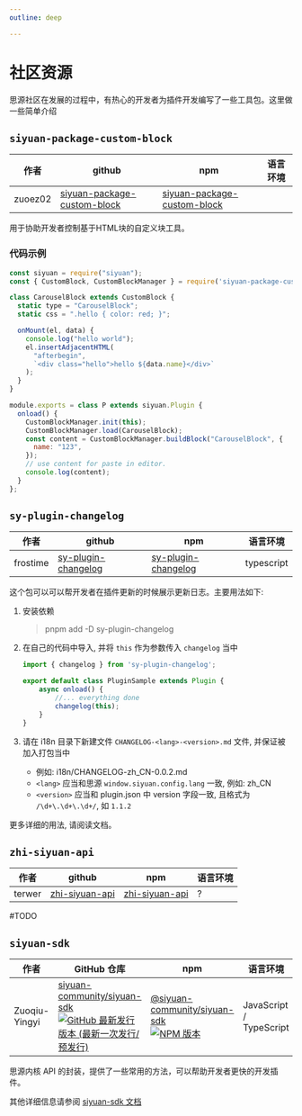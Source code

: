```yaml
---
outline: deep

---
```


# 社区资源

思源社区在发展的过程中，有热心的开发者为插件开发编写了一些工具包。这里做一些简单介绍

## `siyuan-package-custom-block`

| 作者    | github                                                                                | npm                                                                                      | 语言环境 |
| ------- | ------------------------------------------------------------------------------------- | ---------------------------------------------------------------------------------------- | -------- |
| zuoez02 | [siyuan-package-custom-block](https://github.com/zuoez02/siyuan-package-custom-block) | [siyuan-package-custom-block](https://www.npmjs.com/package/siyuan-package-custom-block) |          |

用于协助开发者控制基于HTML块的自定义块工具。

### 代码示例
```javascript
const siyuan = require("siyuan");
const { CustomBlock, CustomBlockManager } = require('siyuan-package-custom-block');

class CarouselBlock extends CustomBlock {
  static type = "CarouselBlock";
  static css = ".hello { color: red; }";

  onMount(el, data) {
    console.log("hello world");
    el.insertAdjacentHTML(
      "afterbegin",
      `<div class="hello">hello ${data.name}</div>`
    );
  }
}

module.exports = class P extends siyuan.Plugin {
  onload() {
    CustomBlockManager.init(this);
    CustomBlockManager.load(CarouselBlock);
    const content = CustomBlockManager.buildBlock("CarouselBlock", {
      name: "123",
    });
    // use content for paste in editor.
    console.log(content);
  }
};
```

## `sy-plugin-changelog`

| 作者     | github                                                                 | npm                                                                      | 语言环境   |
| -------- | ---------------------------------------------------------------------- | ------------------------------------------------------------------------ | ---------- |
| frostime | [sy-plugin-changelog](https://github.com/frostime/sy-plugin-changelog) | [sy-plugin-changelog](https://www.npmjs.com/package/sy-plugin-changelog) | typescript |


这个包可以可以帮开发者在插件更新的时候展示更新日志。主要用法如下:

1. 安装依赖

    > pnpm add -D sy-plugin-changelog
2. 在自己的代码中导入, 并将 `this` 作为参数传入 `changelog` 当中

    ```ts
    import { changelog } from 'sy-plugin-changelog';

    export default class PluginSample extends Plugin {
        async onload() {
            //... everything done
            changelog(this);
        }
    }
    ```

3. 请在 i18n 目录下新建文件 `CHANGELOG-<lang>-<version>.md` 文件, 并保证被加入打包当中

    - 例如: i18n/CHANGELOG-zh_CN-0.0.2.md
    - `<lang>` 应当和思源 `window.siyuan.config.lang` 一致, 例如: zh_CN
    - `<version>` 应当和 plugin.json 中 version 字段一致, 且格式为 `/\d+\.\d+\.\d+/`, 如 `1.1.2`

更多详细的用法, 请阅读文档。

## `zhi-siyuan-api`


| 作者   | github                                          | npm                                                            | 语言环境 |
| ------ | ----------------------------------------------- | -------------------------------------------------------------- | -------- |
| terwer | [zhi-siyuan-api](https://github.com/terwer/zhi) | [zhi-siyuan-api](https://www.npmjs.com/package/zhi-siyuan-api) | ?        |

#TODO

## `siyuan-sdk`

| 作者          | GitHub 仓库                                                                                                                                                                                                                                                                                                              | npm                                                                                                                                                                                                                                                                        | 语言环境                |
| ------------- | ------------------------------------------------------------------------------------------------------------------------------------------------------------------------------------------------------------------------------------------------------------------------------------------------------------------------ | -------------------------------------------------------------------------------------------------------------------------------------------------------------------------------------------------------------------------------------------------------------------------- | ----------------------- |
| Zuoqiu-Yingyi | [siyuan-community/siyuan-sdk](https://github.com/siyuan-community/siyuan-sdk)<br/>[![GitHub 最新发行版本 (最新一次发行/预发行)](https://img.shields.io/github/v/release/siyuan-community/siyuan-sdk?include_prereleases&style=flat-square)](https://github.com/Zuoqiu-Yingyi/siyuan-plugin-custom-fonts/releases/latest) | [@siyuan-community/siyuan-sdk](https://www.npmjs.com/package/@siyuan-community/siyuan-sdk)<br/>[![NPM 版本](https://img.shields.io/npm/v/%40siyuan-community/siyuan-sdk?style=flat-square)](https://www.npmjs.com/package/@siyuan-community/siyuan-sdk?activeTab=versions) | JavaScript / TypeScript |

思源内核 API 的封装，提供了一些常用的方法，可以帮助开发者更快的开发插件。

其他详细信息请参阅 [siyuan-sdk 文档](/zh-Hans/reference/community/siyuan-sdk/)
